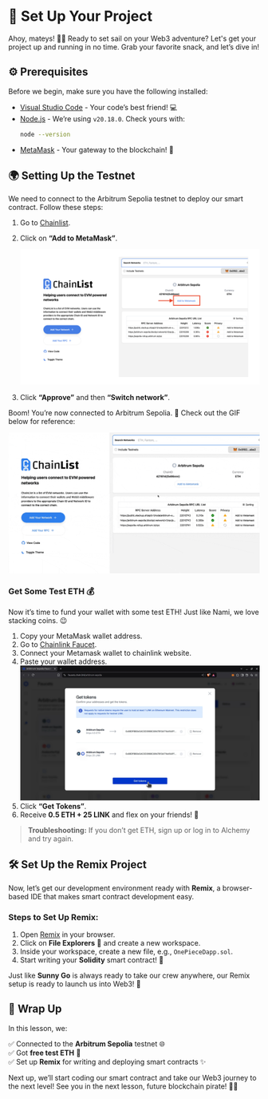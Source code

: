 # 🚀 Set Up Your Project 

Ahoy, mateys! 🏴‍☠️ Ready to set sail on your Web3 adventure? Let's get your project up and running in no time. Grab your favorite snack, and let’s dive in!

## ⚙️ Prerequisites 

Before we begin, make sure you have the following installed:

- [Visual Studio Code](https://code.visualstudio.com/download) - Your code’s best friend! 💻
- [Node.js](https://nodejs.org/en/download) - We’re using `v20.18.0`. Check yours with:
  ```sh
  node --version
  ```
- [MetaMask](https://chrome.google.com/webstore/detail/metamask/nkbihfbeogaeaoehlefnkodbefgpgknn) - Your gateway to the blockchain! 🦊

## 🌍 Setting Up the Testnet 

We need to connect to the Arbitrum Sepolia testnet to deploy our smart contract. Follow these steps:

1. Go to [Chainlist](https://chainlist.org/chain/421614).
2. Click on **“Add to MetaMask”**.
   
    ![setup-metamask-1.png](https://github.com/0xmetaschool/Learning-Projects/blob/main/assests_for_all/one-piece-dapp/Set%20Up%20Your%20Project/setup-metamask-1.webp?raw=true)

3. Click **“Approve”** and then **“Switch network”**.

Boom! You’re now connected to Arbitrum Sepolia. 🎉 Check out the GIF below for reference:

![connect-metamask-2.gif](https://github.com/0xmetaschool/Learning-Projects/blob/main/assests_for_all/one-piece-dapp/Set%20Up%20Your%20Project/connect-metamask-2.webp?raw=true)

### Get Some Test ETH 💰

Now it’s time to fund your wallet with some test ETH! Just like Nami, we love stacking coins. 😉

1. Copy your MetaMask wallet address.
2. Go to [Chainlink Faucet](https://faucets.chain.link/arbitrum-sepolia).
3. Connect your Metamask wallet to chainlink website.
4. Paste your wallet address.
![](https://github.com/0xmetaschool/Learning-Projects/blob/main/assests_for_all/Build%20Hogwarts%20Sorting%20Cap%20dApp%20on%20the%20Polygon%20Mumbai/new_images/faucet.webp?raw=true)
5. Click **“Get Tokens”**.
6. Receive **0.5 ETH + 25 LINK** and flex on your friends! 💎

> **Troubleshooting:** If you don’t get ETH, sign up or log in to Alchemy and try again.

## 🛠️ Set Up the Remix Project 

Now, let’s get our development environment ready with **Remix**, a browser-based IDE that makes smart contract development easy. 

### Steps to Set Up Remix:

1. Open [Remix](https://remix.ethereum.org/) in your browser.
2. Click on **File Explorers** 📁 and create a new workspace.
3. Inside your workspace, create a new file, e.g., `OnePieceDapp.sol`.
4. Start writing your **Solidity** smart contract! 🚀


Just like **Sunny Go** is always ready to take our crew anywhere, our Remix setup is ready to launch us into Web3! 🌊

## 🎯 Wrap Up 

In this lesson, we:

✅ Connected to the **Arbitrum Sepolia** testnet 🌐  
✅ Got **free test ETH** 💸  
✅ Set up **Remix** for writing and deploying smart contracts ✨

Next up, we’ll start coding our smart contract and take our Web3 journey to the next level! See you in the next lesson, future blockchain pirate! 🏴‍☠️
